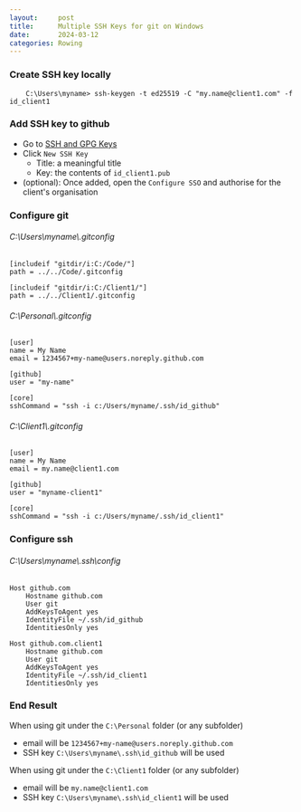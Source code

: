 ```yaml
---
layout:     post
title:      Multiple SSH Keys for git on Windows
date:       2024-03-12
categories: Rowing
---
```

### Create SSH key locally
```
    C:\Users\myname> ssh-keygen -t ed25519 -C "my.name@client1.com" -f id_client1
```

### Add SSH key to github
- Go to [SSH and GPG Keys](https://github.com/settings/keys)
- Click `New SSH Key`
  - Title: a meaningful title
  - Key: the contents of `id_client1.pub`
- (optional): Once added, open the `Configure SSO` and authorise for the client's organisation

### Configure git
###### C:\\Users\myname\\.gitconfig
```
[includeif "gitdir/i:C:/Code/"]
path = ../../Code/.gitconfig

[includeif "gitdir/i:C:/Client1/"]
path = ../../Client1/.gitconfig
```

###### C:\\Personal\\.gitconfig
```
[user]
name = My Name
email = 1234567+my-name@users.noreply.github.com

[github]
user = "my-name"

[core]
sshCommand = "ssh -i c:/Users/myname/.ssh/id_github"
```

###### C:\\Client1\\.gitconfig
```
[user]
name = My Name
email = my.name@client1.com

[github]
user = "myname-client1"

[core]
sshCommand = "ssh -i c:/Users/myname/.ssh/id_client1"
```

### Configure ssh
###### C:\\Users\\myname\\.ssh\\config
```
Host github.com
    Hostname github.com
    User git
    AddKeysToAgent yes
    IdentityFile ~/.ssh/id_github
    IdentitiesOnly yes
    
Host github.com.client1
    Hostname github.com
    User git
    AddKeysToAgent yes
    IdentityFile ~/.ssh/id_client1
    IdentitiesOnly yes
```

### End Result
When using git under the `C:\Personal` folder (or any subfolder)
- email will be `1234567+my-name@users.noreply.github.com`
- SSH key `C:\Users\myname\.ssh\id_github` will be used

When using git under the `C:\Client1` folder (or any subfolder)
- email will be `my.name@client1.com`
- SSH key `C:\Users\myname\.ssh\id_client1` will be used
